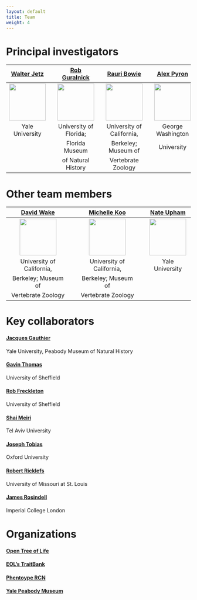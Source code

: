 ```yaml
---
layout: default
title: Team
weight: 4
---
```

# Principal investigators #

| [Walter Jetz](http://jetzlab.yale.edu/people/walter-jetz)  |  | [Rob Guralnick](https://sites.google.com/site/robgur/)  | |  [Rauri Bowie](https://ib.berkeley.edu/labs/bowie/about_rauri.html)  | | [Alex Pyron](https://biology.columbian.gwu.edu/r-alexander-pyron)   |  | [Jake Esselstyn](http://www.museum.lsu.edu/esselstyn/)  |
|:----:   |:----: |:----: |:----: |:----: |:----:   |:----:   |:----:   |:----:   |
| <img src="http://vertlife.github.io/images/Walter.jpg" height="100" />  |  | <img src="http://vertlife.github.io/images/Rob.png" height="100" />  |  | <img src="http://vertlife.github.io/images/Rauri.JPG" height="100" />  |  | <img src="http://vertlife.github.io/images/Alex.jpg" height="100" />  |  | <img src="http://vertlife.github.io/images/Jake.png" height="100" />  |
| Yale University  |  | University of Florida; |  | University of California,  |  | George Washington  |  | Louisiana State  |
|   |  | Florida Museum  |  | Berkeley; Museum of   |  | University  |  | University; Museum of  |
|   |  | of Natural History  |  | Vertebrate Zoology  |  |   |  | Natural Science  |

# Other team members #

|[David Wake](https://ib.berkeley.edu/labs/wake/wakelab.htm)	|  |  [Michelle Koo](http://mvz.berkeley.edu/Informatics_Lab.html)|  |   [Nate Upham](http://jetzlab.yale.edu/people/nathan-upham) |
|:----:   |:----: |:----: |:----:   |:----:   |
| <img src="http://vertlife.github.io/images/DBW.jpg" height="100" />  	|  | <img src="http://vertlife.github.io/images/Michelle.jpg" height="100" />  	|  | <img src="http://vertlife.github.io/images/Nate.jpg" height="100" />  	|
| University of California,  	|  |  University of California,  	| |  Yale University  	|
| Berkeley; Museum of  	|  | Berkeley; Museum of   	|  |   	|
| Vertebrate Zoology  	|  | Vertebrate Zoology  	|  |   	|


# Key collaborators #

#### [Jacques Gauthier](http://peabody.yale.edu/collections/vertebrate-paleontology/jacques-gauthier)
Yale University, Peabody Museum of Natural History

#### [Gavin Thomas](https://www.shef.ac.uk/aps/staff-and-students/acadstaff/thomas)
University of Sheffield

#### [Rob Freckleton](https://www.shef.ac.uk/aps/staff-and-students/acadstaff/freckleton)
University of Sheffield

#### [Shai Meiri](http://shaimeirilab.weebly.com/)
Tel Aviv University

#### [Joseph Tobias](http://www.zoo.ox.ac.uk/people/view/tobias_j.htm)
Oxford University

#### [Robert Ricklefs](http://www.umsl.edu/~ricklefsr/)
University of Missouri at St. Louis

#### [James Rosindell](http://www.imperial.ac.uk/people/j.rosindell)
Imperial College London

# Organizations #

#### [Open Tree of Life](http://blog.opentreeoflife.org/)

#### [EOL’s TraitBank](http://eol.org/info/516)

#### [Phentoype RCN](http://www.phenotypercn.org/)

#### [Yale Peabody Museum](http://peabody.yale.edu/)
